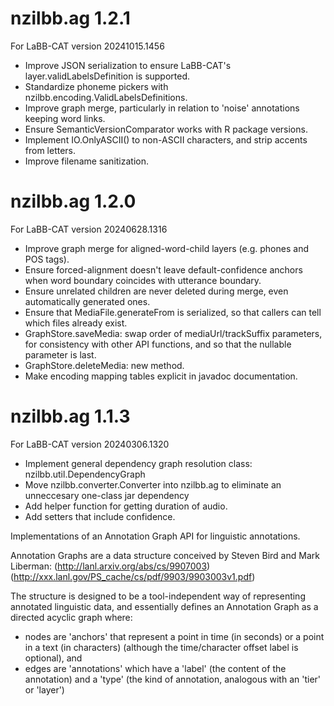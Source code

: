 # nzilbb.ag 1.2.1

For LaBB-CAT version 20241015.1456

- Improve JSON serialization to ensure LaBB-CAT's layer.validLabelsDefinition is supported.
- Standardize phoneme pickers with nzilbb.encoding.ValidLabelsDefinitions.
- Improve graph merge, particularly in relation to 'noise' annotations keeping word links.
- Ensure SemanticVersionComparator works with R package versions.
- Implement IO.OnlyASCII() to non-ASCII characters, and strip accents from letters.
- Improve filename sanitization.

# nzilbb.ag 1.2.0

For LaBB-CAT version 20240628.1316

- Improve graph merge for aligned-word-child layers (e.g. phones and POS tags).
- Ensure forced-alignment doesn't leave default-confidence anchors when word boundary
  coincides with utterance boundary.
- Ensure unrelated children are never deleted during merge, even automatically generated
  ones. 
- Ensure that MediaFile.generateFrom is serialized, so that callers can tell which files
  already exist. 
- GraphStore.saveMedia: swap order of mediaUrl/trackSuffix parameters, for consistency
  with other API functions, and so that the nullable parameter is last.
- GraphStore.deleteMedia: new method.
- Make encoding mapping tables explicit in javadoc documentation.

# nzilbb.ag 1.1.3

For LaBB-CAT version 20240306.1320

- Implement general dependency graph resolution class: nzilbb.util.DependencyGraph
- Move nzilbb.converter.Converter into nzilbb.ag to eliminate an unneccesary one-class jar
  dependency 
- Add helper function for getting duration of audio.
- Add setters that include confidence.

Implementations of an Annotation Graph API for linguistic annotations.

Annotation Graphs are a data structure conceived by Steven Bird and Mark Liberman:
(http://lanl.arxiv.org/abs/cs/9907003)
(http://xxx.lanl.gov/PS_cache/cs/pdf/9903/9903003v1.pdf)

The structure is designed to be a tool-independent way of representing annotated
linguistic data, and essentially defines an Annotation Graph as a directed acyclic graph
where: 
- nodes are 'anchors' that represent a point in time (in seconds) or a point in a text
   (in characters) (although the time/character offset label is optional), and  
- edges are 'annotations' which have a 'label' (the content of the annotation) and a
   'type' (the kind of annotation, analogous with an 'tier' or 'layer')  

